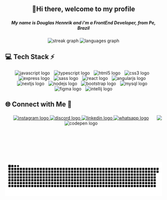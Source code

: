 <h2 align="center">👋Hi there, welcome to my profile</h2>

###

<h5 align="center">My name is Douglas Hennrik and i'm a FrontEnd Developer, from Pe, Brazil</h5>

###

<div align="center">
  <img src="https://streak-stats.demolab.com?user=DouglasHennrik&locale=en&mode=daily&theme=tokyonight&hide_border=false&border_radius=5&date_format=j%20M%5B%20Y%5D" height="150" alt="streak graph"  />
  <img src="https://github-readme-stats.vercel.app/api/top-langs?username=DouglasHennrik&locale=en&hide_title=false&layout=compact&card_width=320&langs_count=5&theme=tokyonight&hide_border=false" height="150" alt="languages graph"  />
</div>

###

<h2 align="left">💻 Tech Stack ⚡</h2>

###

<div align="center">
  <img src="https://img.shields.io/badge/JavaScript-F7DF1E?logo=javascript&logoColor=black&style=for-the-badge" height="32" alt="javascript logo"  />
  <img width="5" />
  <img src="https://img.shields.io/badge/TypeScript-3178C6?logo=typescript&logoColor=white&style=for-the-badge" height="32" alt="typescript logo"  />
  <img width="5" />
  <img src="https://img.shields.io/badge/HTML5-E34F26?logo=html5&logoColor=white&style=for-the-badge" height="32" alt="html5 logo"  />
  <img width="5" />
  <img src="https://img.shields.io/badge/CSS3-1572B6?logo=css3&logoColor=white&style=for-the-badge" height="32" alt="css3 logo"  />
  <img width="5" />
  <img src="https://img.shields.io/badge/Express-000000?logo=express&logoColor=white&style=for-the-badge" height="32" alt="express logo"  />
  <img width="5" />
  <img src="https://img.shields.io/badge/Sass-CC6699?logo=sass&logoColor=black&style=for-the-badge" height="32" alt="sass logo"  />
  <img width="5" />
  <img src="https://img.shields.io/badge/React-61DAFB?logo=react&logoColor=black&style=for-the-badge" height="32" alt="react logo"  />
  <img width="5" />
  <img src="https://img.shields.io/badge/Angular-DD0031?logo=angular&logoColor=white&style=for-the-badge" height="32" alt="angularjs logo"  />
  <img width="5" />
  <img src="https://img.shields.io/badge/Next.js-000000?logo=nextdotjs&logoColor=white&style=for-the-badge" height="32" alt="nextjs logo"  />
  <img width="5" />
  <img src="https://img.shields.io/badge/Node.js-339933?logo=nodedotjs&logoColor=white&style=for-the-badge" height="32" alt="nodejs logo"  />
  <img width="5" />
  <img src="https://img.shields.io/badge/Bootstrap-7952B3?logo=bootstrap&logoColor=white&style=for-the-badge" height="32" alt="bootstrap logo"  />
  <img width="5" />
  <img src="https://img.shields.io/badge/MySQL-4479A1?logo=mysql&logoColor=white&style=for-the-badge" height="32" alt="mysql logo"  />
  <img width="5" />
  <img src="https://img.shields.io/badge/Figma-F24E1E?logo=figma&logoColor=white&style=for-the-badge" height="32" alt="figma logo"  />
  <img width="5" />
  <img src="https://img.shields.io/badge/IntelliJ IDEA-000000?logo=intellijidea&logoColor=white&style=for-the-badge" height="32" alt="intellij logo"  />
</div>

###

<h2 align="left">🌐 Connect with Me 🍬</h2>

###

<img align="right" height="150" src="https://cdn.picrew.me/shareImg/org/202410/1689727_bWdi1MuS.png"  />

###

<div align="center">
  <a href="https://www.instagram.com/douglas._.aa/" target="_blank">
    <img src="https://img.shields.io/static/v1?message=Instagram&logo=instagram&label=&color=E4405F&logoColor=white&labelColor=&style=for-the-badge" height="35" alt="instagram logo"  />
  </a>
  <a href="https://discord.com/users/481614147851911169" target="_blank">
    <img src="https://img.shields.io/static/v1?message=Discord&logo=discord&label=&color=7289DA&logoColor=white&labelColor=&style=for-the-badge" height="35" alt="discord logo"  />
  </a>
  <a href="https://www.linkedin.com/in/douglas-hennrik-942397262/" target="_blank">
    <img src="https://img.shields.io/static/v1?message=LinkedIn&logo=linkedin&label=&color=0077B5&logoColor=white&labelColor=&style=for-the-badge" height="35" alt="linkedin logo"  />
  </a>
  <a href="https://wa.me/5581985787502" target="_blank">
    <img src="https://img.shields.io/static/v1?message=Whatsapp&logo=whatsapp&label=&color=25D366&logoColor=white&labelColor=&style=for-the-badge" height="35" alt="whatsapp logo"  />
  </a>
  <img src="https://img.shields.io/static/v1?message=Codepen&logo=codepen&label=&color=000000&logoColor=white&labelColor=&style=for-the-badge" height="35" alt="codepen logo"  />
</div>
<div align="center">

![snake gif](https://github.com/DouglasHennrik/DouglasHennrik/blob/output/github-snake-dark.svg)
</div>

###

